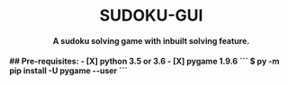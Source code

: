 <p align="center">
	<h1 align="center"> SUDOKU-GUI </h1>
	<h4 align="center"> A sudoku solving game with inbuilt solving feature. <h4>
</p>
## Pre-requisites:
- [X] python 3.5 or 3.6
- [X] pygame 1.9.6
```
 $ py -m pip install -U pygame --user
 ```
